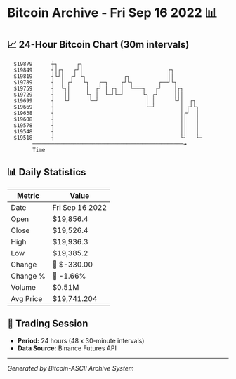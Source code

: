 # Bitcoin Archive - Fri Sep 16 2022 📊

## 📈 24-Hour Bitcoin Chart (30m intervals)

```
  $19879      ┼┐      ┌┐                                       
  $19849      ┤│┌┐   ┌┘│                           ┌┐          
  $19819      ┤└┘│  ┌┘ └┐            ┌┐            ││          
  $19789      ┤  │ ┌┘   └┐   ┌─┐    ┌┘└┐        ┌──┘└┐         
  $19759      ┤  └┐│     │  ┌┘ │ ┌┐ │  └───┐   ┌┘    │┌┐       
  $19729      ┤   ││     └┐ │  └─┘└─┘      └┐ ┌┘     │││       
  $19699      ┤   └┘      └─┘               │ │      └┘│  ┌┐   
  $19669      ┤                             └─┘        │ ┌┘└┐  
  $19638      ┤                                        │┌┘  │  
  $19608      ┤                                        ││   │  
  $19578      ┤                                        ││   │  
  $19548      ┤                                        ││   │  
  $19518      ┤                                        └┘   └─ 
        ────────────────────────────────────────────────→
        Time
```

## 📊 Daily Statistics

| Metric | Value |
|--------|-------|
| Date | Fri Sep 16 2022 |
| Open | $19,856.4 |
| Close | $19,526.4 |
| High | $19,936.3 |
| Low | $19,385.2 |
| Change | 🔴 $-330.00 |
| Change % | 🔴 -1.66% |
| Volume | $0.51M |
| Avg Price | $19,741.204 |

## 📅 Trading Session

- **Period:** 24 hours (48 x 30-minute intervals)
- **Data Source:** Binance Futures API

---
*Generated by Bitcoin-ASCII Archive System*
